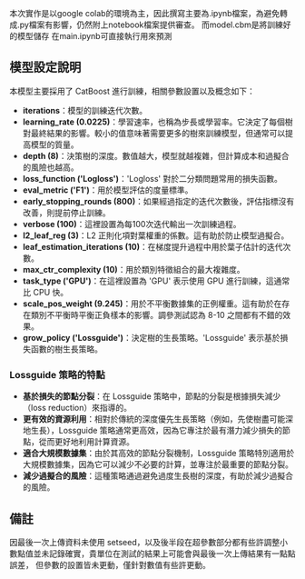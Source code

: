 本次實作是以google colab的環境為主，因此撰寫主要為.ipynb檔案，為避免轉成.py檔案有影響，仍然附上notebook檔案提供審查。
而model.cbm是將訓練好的模型儲存 在main.ipynb可直接執行用來預測

## 模型設定說明
本模型主要採用了 CatBoost 進行訓練，相關參數設置以及概念如下：

- **iterations**：模型的訓練迭代次數。
- **learning_rate (0.0225)**：學習速率，也稱為步長或學習率。它決定了每個樹對最終結果的影響。較小的值意味著需要更多的樹來訓練模型，但通常可以提高模型的質量。
- **depth (8)**：決策樹的深度。數值越大，模型就越複雜，但計算成本和過擬合的風險也越高。
- **loss_function ('Logloss')**：'Logloss' 對於二分類問題常用的損失函數。
- **eval_metric ('F1')**：用於模型評估的度量標準。
- **early_stopping_rounds (800)**：如果經過指定的迭代次數後，評估指標沒有改善，則提前停止訓練。
- **verbose (100)**：這裡設置為每100次迭代輸出一次訓練過程。
- **l2_leaf_reg (3)**：L2 正則化項對葉權重的係數。這有助於防止模型過擬合。
- **leaf_estimation_iterations (10)**：在梯度提升過程中用於葉子估計的迭代次數。
- **max_ctr_complexity (10)**：用於類別特徵組合的最大複雜度。
- **task_type ('GPU')**：在這裡設置為 'GPU' 表示使用 GPU 進行訓練，這通常比 CPU 快。
- **scale_pos_weight (9.245)**：用於不平衡數據集的正例權重。這有助於在存在類別不平衡時平衡正負樣本的影響。調參測試認為 8-10 之間都有不錯的效果。
- **grow_policy ('Lossguide')**：決定樹的生長策略。'Lossguide' 表示基於損失函數的樹生長策略。

### Lossguide 策略的特點
- **基於損失的節點分裂**：在 Lossguide 策略中，節點的分裂是根據損失減少（loss reduction）來指導的。
- **更有效的資源利用**：相對於傳統的深度優先生長策略（例如，先使樹盡可能深地生長），Lossguide 策略通常更高效，因為它專注於最有潛力減少損失的節點，從而更好地利用計算資源。
- **適合大規模數據集**：由於其高效的節點分裂機制，Lossguide 策略特別適用於大規模數據集，因為它可以減少不必要的計算，並專注於最重要的節點分裂。
- **減少過擬合的風險**：這種策略通過避免過度生長樹的深度，有助於減少過擬合的風險。
## 備註
因最後一次上傳資料未使用 setseed，以及後半段在超參數部分都有些許調整小數點值並未記錄確實，貴單位在測試的結果上可能會與最後一次上傳結果有一點點誤差，
但參數的設置皆未更動，僅針對數值有些許更動。
